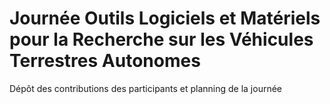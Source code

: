 # Journée Outils Logiciels et Matériels pour la Recherche sur les Véhicules Terrestres Autonomes

Dépôt des contributions des participants et planning de la journée
